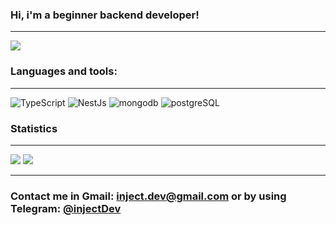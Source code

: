 ### Hi, i'm a beginner backend developer!

<hr>

![](https://github-profile-summary-cards.vercel.app/api/cards/profile-details?username=injectDeveloper&theme=tokyonight)

### Languages and tools:

<hr>

![TypeScript](https://img.shields.io/badge/-TypeScript-1e1f2d?style=for-the-badge&logo=typescript)
![NestJs](https://img.shields.io/badge/-nestJS-1e1f2d?style=for-the-badge&logo=nestjs)
![mongodb](https://img.shields.io/badge/-mongodb-1e1f2d?style=for-the-badge&logo=mongodb)
![postgreSQL](https://img.shields.io/badge/-postgreSQL-1e1f2d?style=for-the-badge&logo=postgreSQL)

### Statistics

<hr>

![](http://github-profile-summary-cards.vercel.app/api/cards/repos-per-language?username=injectDeveloper&theme=tokyonight)
![](http://github-profile-summary-cards.vercel.app/api/cards/stats?username=injectDeveloper&theme=tokyonight)

<hr>

### Contact me in Gmail: inject.dev@gmail.com or by using Telegram: [@injectDev](https://t.me/injectDev)
